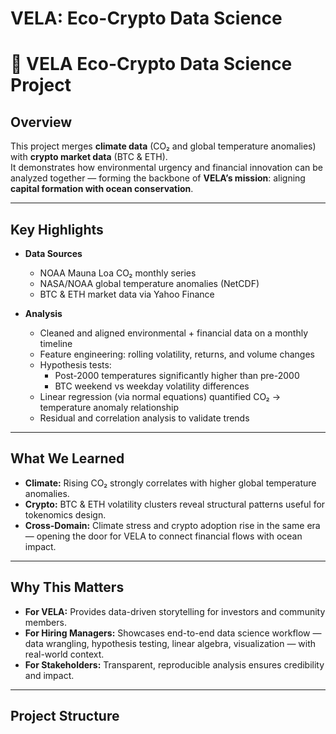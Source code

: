 # VELA: Eco-Crypto Data Science
# 🌊 VELA Eco-Crypto Data Science Project

## Overview
This project merges **climate data** (CO₂ and global temperature anomalies) with **crypto market data** (BTC & ETH).  
It demonstrates how environmental urgency and financial innovation can be analyzed together — forming the backbone of **VELA’s mission**: aligning **capital formation with ocean conservation**.

---

## Key Highlights
- **Data Sources**
  - NOAA Mauna Loa CO₂ monthly series  
  - NASA/NOAA global temperature anomalies (NetCDF)  
  - BTC & ETH market data via Yahoo Finance  

- **Analysis**
  - Cleaned and aligned environmental + financial data on a monthly timeline  
  - Feature engineering: rolling volatility, returns, and volume changes  
  - Hypothesis tests:
    - Post-2000 temperatures significantly higher than pre-2000  
    - BTC weekend vs weekday volatility differences  
  - Linear regression (via normal equations) quantified CO₂ → temperature anomaly relationship  
  - Residual and correlation analysis to validate trends  

---

## What We Learned
- **Climate:** Rising CO₂ strongly correlates with higher global temperature anomalies.  
- **Crypto:** BTC & ETH volatility clusters reveal structural patterns useful for tokenomics design.  
- **Cross-Domain:** Climate stress and crypto adoption rise in the same era — opening the door for VELA to connect financial flows with ocean impact.  

---

## Why This Matters
- **For VELA:** Provides data-driven storytelling for investors and community members.  
- **For Hiring Managers:** Showcases end-to-end data science workflow — data wrangling, hypothesis testing, linear algebra, visualization — with real-world context.  
- **For Stakeholders:** Transparent, reproducible analysis ensures credibility and impact.  

---

## Project Structure

